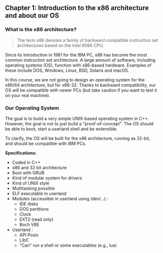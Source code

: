 ## Chapter 1: Introduction to the x86 architecture and about our OS

### What is the x86 architecture?

> The term x86 denotes a family of backward compatible instruction set architectures based on the Intel 8086 CPU.

Since its introduction in 1981 for the IBM PC, x86 has become the most common instruction set architecture. A large amount of software, including operating systems (OS), function with x86-based hardware. Examples of these include DOS, Windows, Linux, BSD, Solaris and macOS.

In this course, we are not going to design an operating system for the x86/64 architecture, but for x86-32. Thanks to backward compatibility, our OS will be compatible with newer PCs (but take caution if you want to test it on your real machine).

### Our Operating System

The goal is to build a very simple UNIX-based operating system in C++. However, the goal is not to just build a "proof-of-concept". The OS should be able to boot, start a userland shell and be extensible.

To clarify, the OS will be built for the x86 architecture, running as 32-bit, and should be compatible with IBM PCs.

**Specifications:**

* Coded in C++
* x86 and 32 bit architecture
* Boot with GRUB
* Kind of modular system for drivers
* Kind of UNIX style
* Multitasking possible
* ELF executable in userland
* Modules (accessible in userland using /dev/...) :
    * IDE disks
    * DOS partitions
    * Clock
    * EXT2 (read only)
    * Boch VBE
* Userland :
    * API Posix
    * LibC
    * "Can" run a shell or some executables (e.g., lua)
